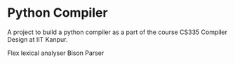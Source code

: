 # Python Compiler

A project to build a python compiler as a part of the course CS335 Compiler Design at IIT Kanpur.

Flex lexical analyser
Bison Parser
